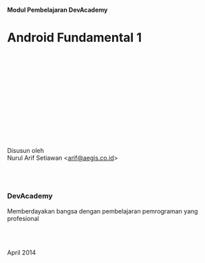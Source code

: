 
<br/>
<br/>
<br/>
<br/>
<br/>

#### Modul Pembelajaran DevAcademy

# Android Fundamental 1

<br/>
<br/>
<br/>
<br/>
<br/>
<br/>
<br/>
<br/>
<br/>
<br/>
<br/>
<br/>

Disusun oleh <br/>
Nurul Arif Setiawan <<arif@aegis.co.id>> <br/>

<br/>
<br/>

### DevAcademy
Memberdayakan bangsa dengan pembelajaran pemrograman yang profesional <br/>

<br/>
<br/>

April 2014